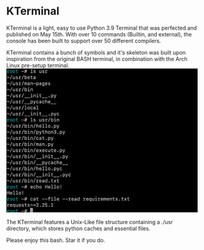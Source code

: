 # KTerminal
KTerminal is a light, easy to use Python 3.9 Terminal that 
was perfected and published on May 15th. With over 10 commands (Builtin, and external),
the console has been built to support over 50 different compilers.

KTerminal contains a bunch of symbols and it's skeleton was built
upon inspiration from the original BASH terminal, in 
combination with the Arch Linux pre-setup terminal.
![img.png](img.png)

The KTerminal features a Unix-Like file structure containing a ./usr directory,
which stores python caches and essential files.

Please enjoy this bash. Star it if you do.